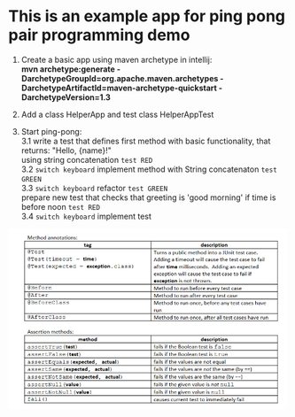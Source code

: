 # This is an example app for ping pong pair programming demo

1. Create a basic app using maven archetype in intellij:  
**mvn archetype:generate -DarchetypeGroupId=org.apache.maven.archetypes -DarchetypeArtifactId=maven-archetype-quickstart -DarchetypeVersion=1.3**

2. Add a class HelperApp and test class HelperAppTest  
3. Start ping-pong:  
    3.1 write a test that defines first method with basic functionality, that returns:
        "Hello, {name}!"  
        using string concatenation `test RED`  
        3.2 `switch keyboard` implement method with String concatenaton `test GREEN`  
    3.3 `switch keyboard` refactor `test GREEN`  
       prepare new test that checks that greeting is 'good morning' if time is before noon `test RED`  
        3.4 `switch keyboard` implement test
        
![Junit basic](junit_basic.png)